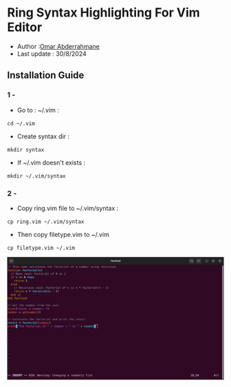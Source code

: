 # Ring Syntax Highlighting For Vim Editor 
- Author :[Omar Abderrahmane](https://github.com/Programmer-Om)
- Last update : 30/8/2024

## Installation Guide
### 1 -
- Go to : ~/.vim :
```shell
cd ~/.vim
```
- Create syntax dir :
```shell
mkdir syntax
```
- If ~/.vim doesn't exists :
```shell
mkdir ~/.vim/syntax
```

### 2 -
- Copy ring.vim file to ~/.vim/syntax :
```shell
cp ring.vim ~/.vim/syntax
```
- Then copy filetype.vim to ~/.vim
```shell
cp filetype.vim ~/.vim
```

<img src="test.png">
